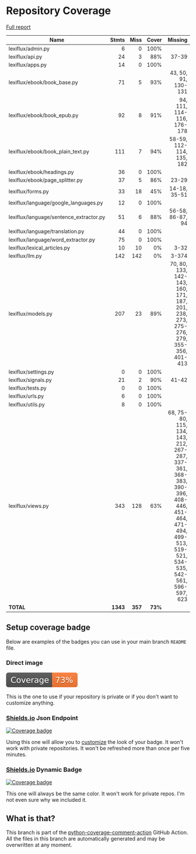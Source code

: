 # Repository Coverage

[Full report](https://htmlpreview.github.io/?https://github.com/andgineer/lexiflux/blob/python-coverage-comment-action-data/htmlcov/index.html)

| Name                                     |    Stmts |     Miss |   Cover |   Missing |
|----------------------------------------- | -------: | -------: | ------: | --------: |
| lexiflux/admin.py                        |        6 |        0 |    100% |           |
| lexiflux/api.py                          |       24 |        3 |     88% |     37-39 |
| lexiflux/apps.py                         |       14 |        0 |    100% |           |
| lexiflux/ebook/book\_base.py             |       71 |        5 |     93% |43, 50, 91, 130-131 |
| lexiflux/ebook/book\_epub.py             |       92 |        8 |     91% |94, 111, 114-116, 176-178 |
| lexiflux/ebook/book\_plain\_text.py      |      111 |        7 |     94% |58-59, 112-114, 135, 182 |
| lexiflux/ebook/headings.py               |       36 |        0 |    100% |           |
| lexiflux/ebook/page\_splitter.py         |       37 |        5 |     86% |     23-29 |
| lexiflux/forms.py                        |       33 |       18 |     45% |14-18, 35-51 |
| lexiflux/language/google\_languages.py   |       12 |        0 |    100% |           |
| lexiflux/language/sentence\_extractor.py |       51 |        6 |     88% |56-58, 86-87, 94 |
| lexiflux/language/translation.py         |       44 |        0 |    100% |           |
| lexiflux/language/word\_extractor.py     |       75 |        0 |    100% |           |
| lexiflux/lexical\_articles.py            |       10 |       10 |      0% |      3-32 |
| lexiflux/llm.py                          |      142 |      142 |      0% |     3-374 |
| lexiflux/models.py                       |      207 |       23 |     89% |70, 80, 133, 142-143, 160, 171, 187, 201, 238, 273, 275-276, 279, 355-356, 401-413 |
| lexiflux/settings.py                     |        0 |        0 |    100% |           |
| lexiflux/signals.py                      |       21 |        2 |     90% |     41-42 |
| lexiflux/tests.py                        |        0 |        0 |    100% |           |
| lexiflux/urls.py                         |        6 |        0 |    100% |           |
| lexiflux/utils.py                        |        8 |        0 |    100% |           |
| lexiflux/views.py                        |      343 |      128 |     63% |68, 75-80, 115, 134, 143, 212, 267-287, 337-361, 368-383, 390-396, 408-446, 451-464, 471-494, 499-513, 519-521, 534-535, 542-561, 596-597, 623 |
|                                **TOTAL** | **1343** |  **357** | **73%** |           |


## Setup coverage badge

Below are examples of the badges you can use in your main branch `README` file.

### Direct image

[![Coverage badge](https://raw.githubusercontent.com/andgineer/lexiflux/python-coverage-comment-action-data/badge.svg)](https://htmlpreview.github.io/?https://github.com/andgineer/lexiflux/blob/python-coverage-comment-action-data/htmlcov/index.html)

This is the one to use if your repository is private or if you don't want to customize anything.

### [Shields.io](https://shields.io) Json Endpoint

[![Coverage badge](https://img.shields.io/endpoint?url=https://raw.githubusercontent.com/andgineer/lexiflux/python-coverage-comment-action-data/endpoint.json)](https://htmlpreview.github.io/?https://github.com/andgineer/lexiflux/blob/python-coverage-comment-action-data/htmlcov/index.html)

Using this one will allow you to [customize](https://shields.io/endpoint) the look of your badge.
It won't work with private repositories. It won't be refreshed more than once per five minutes.

### [Shields.io](https://shields.io) Dynamic Badge

[![Coverage badge](https://img.shields.io/badge/dynamic/json?color=brightgreen&label=coverage&query=%24.message&url=https%3A%2F%2Fraw.githubusercontent.com%2Fandgineer%2Flexiflux%2Fpython-coverage-comment-action-data%2Fendpoint.json)](https://htmlpreview.github.io/?https://github.com/andgineer/lexiflux/blob/python-coverage-comment-action-data/htmlcov/index.html)

This one will always be the same color. It won't work for private repos. I'm not even sure why we included it.

## What is that?

This branch is part of the
[python-coverage-comment-action](https://github.com/marketplace/actions/python-coverage-comment)
GitHub Action. All the files in this branch are automatically generated and may be
overwritten at any moment.